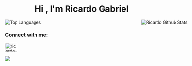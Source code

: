 <h1 align="center">Hi , I'm Ricardo Gabriel</h1>
<div style="display: flex; justify-content: space-between; width: 600px;">
  <img src="https://github-readme-stats.vercel.app/api/top-langs/?username=Ricardo-GabrielX&layout=compact&theme=react" alt="Top Languages" />
  <img src="https://github-readme-stats.vercel.app/api?username=Ricardo-GabrielX&show_icons=true&theme=react" alt="Ricardo Github Stats" />
</div>
<h3 align="left">Connect with me:</h3>
<p align="left">
  <a href="https://github-readme-stats.vercel.app/api?username=Ricardo-GabrielX&show_icons=true&theme=react" target="blank" style="margin-right: 10px;"><img align="center" src="https://cdn.jsdelivr.net/npm/simple-icons@v3/icons/github.svg" alt="ricardo-gabriel-vianna-de-oliveira-820b541b8/" height="30" width="40" /></a>
</p>


<img src="https://img.shields.io/badge/Gmail-D14836?style=for-the-badge&logo=gmail&logoColor=white">
